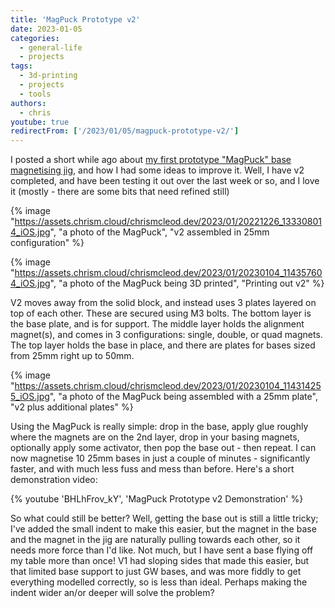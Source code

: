 ```yaml
---
title: 'MagPuck Prototype v2'
date: 2023-01-05
categories:
  - general-life
  - projects
tags:
  - 3d-printing
  - projects
  - tools
authors:
  - chris
youtube: true
redirectFrom: ['/2023/01/05/magpuck-prototype-v2/']
---
```


I posted a short while ago about [my first prototype "MagPuck" base magnetising jig](https://chrismcleod.dev/2022/12/24/my-first-prototype/), and how I had some ideas to improve it. Well, I have v2 completed, and have been testing it out over the last week or so, and I love it (mostly - there are some bits that need refined still)

{% image "https://assets.chrism.cloud/chrismcleod.dev/2023/01/20221226_133308014_iOS.jpg", "a photo of the MagPuck",  "v2 assembled in 25mm configuration" %}

{% image "https://assets.chrism.cloud/chrismcleod.dev/2023/01/20230104_114357604_iOS.jpg", "a photo of the MagPuck being 3D printed", "Printing out v2" %}

V2 moves away from the solid block, and instead uses 3 plates layered on top of each other. These are secured using M3 bolts. The bottom layer is the base plate, and is for support. The middle layer holds the alignment magnet(s), and comes in 3 configurations: single, double, or quad magnets. The top layer holds the base in place, and there are plates for bases sized from 25mm right up to 50mm.

{% image "https://assets.chrism.cloud/chrismcleod.dev/2023/01/20230104_114314255_iOS.jpg", "a photo of the MagPuck being assembled with a 25mm plate", "v2 plus additional plates" %}

Using the MagPuck is really simple: drop in the base, apply glue roughly where the magnets are on the 2nd layer, drop in your basing magnets, optionally apply some activator, then pop the base out - then repeat. I can now magnetise 10 25mm bases in just a couple of minutes - significantly faster, and with much less fuss and mess than before. Here's a short demonstration video:

{% youtube 'BHLhFrov_kY', 'MagPuck Prototype v2 Demonstration' %}

So what could still be better? Well, getting the base out is still a little tricky; I've added the small indent to make this easier, but the magnet in the base and the magnet in the jig are naturally pulling towards each other, so it needs more force than I'd like. Not much, but I have sent a base flying off my table more than once! V1 had sloping sides that made this easier, but that limited base support to just GW bases, and was more fiddly to get everything modelled correctly, so is less than ideal. Perhaps making the indent wider an/or deeper will solve the problem?
